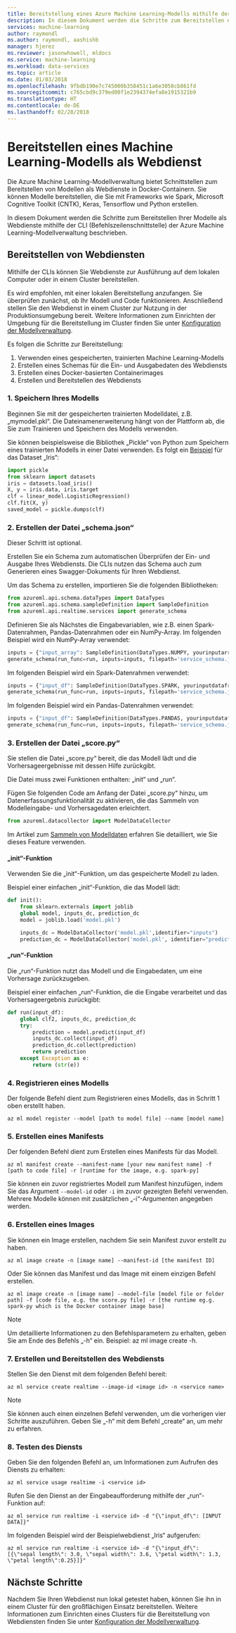 ```yaml
---
title: Bereitstellung eines Azure Machine Learning-Modells mithilfe der Modellverwaltung als Webdienst | Microsoft-Dokumentation
description: In diesem Dokument werden die Schritte zum Bereitstellen eines Machine Learning-Modells mithilfe der Azure Machine Learning-Modellverwaltung vorgestellt.
services: machine-learning
author: raymondl
ms.author: raymondl, aashishb
manager: hjerez
ms.reviewer: jasonwhowell, mldocs
ms.service: machine-learning
ms.workload: data-services
ms.topic: article
ms.date: 01/03/2018
ms.openlocfilehash: 9fbdb190e7c745000b358451c1a6e3058cb861fd
ms.sourcegitcommit: c765cbd9c379ed00f1e2394374efa8e1915321b9
ms.translationtype: HT
ms.contentlocale: de-DE
ms.lasthandoff: 02/28/2018
---
```

# <a name="deploying-a-machine-learning-model-as-a-web-service"></a>Bereitstellen eines Machine Learning-Modells als Webdienst

Die Azure Machine Learning-Modellverwaltung bietet Schnittstellen zum Bereitstellen von Modellen als Webdienste in Docker-Containern. Sie können Modelle bereitstellen, die Sie mit Frameworks wie Spark, Microsoft Cognitive Toolkit (CNTK), Keras, Tensorflow und Python erstellen. 

In diesem Dokument werden die Schritte zum Bereitstellen Ihrer Modelle als Webdienste mithilfe der CLI (Befehlszeilenschnittstelle) der Azure Machine Learning-Modellverwaltung beschrieben.

## <a name="deploying-web-services"></a>Bereitstellen von Webdiensten
Mithilfe der CLIs können Sie Webdienste zur Ausführung auf dem lokalen Computer oder in einem Cluster bereitstellen.

Es wird empfohlen, mit einer lokalen Bereitstellung anzufangen. Sie überprüfen zunächst, ob Ihr Modell und Code funktionieren. Anschließend stellen Sie den Webdienst in einem Cluster zur Nutzung in der Produktionsumgebung bereit. Weitere Informationen zum Einrichten der Umgebung für die Bereitstellung im Cluster finden Sie unter [Konfiguration der Modellverwaltung](deployment-setup-configuration.md). 

Es folgen die Schritte zur Bereitstellung:
1. Verwenden eines gespeicherten, trainierten Machine Learning-Modells
2. Erstellen eines Schemas für die Ein- und Ausgabedaten des Webdiensts
3. Erstellen eines Docker-basierten Containerimages
4. Erstellen und Bereitstellen des Webdiensts

### <a name="1-save-your-model"></a>1. Speichern Ihres Modells
Beginnen Sie mit der gespeicherten trainierten Modelldatei, z.B. „mymodel.pkl“. Die Dateinamenerweiterung hängt von der Plattform ab, die Sie zum Trainieren und Speichern des Modells verwenden. 

Sie können beispielsweise die Bibliothek „Pickle“ von Python zum Speichern eines trainierten Modells in einer Datei verwenden. Es folgt ein [Beispiel](http://scikit-learn.org/stable/modules/model_persistence.html) für das Dataset „Iris“:

```python
import pickle
from sklearn import datasets
iris = datasets.load_iris()
X, y = iris.data, iris.target
clf = linear_model.LogisticRegression()
clf.fit(X, y)  
saved_model = pickle.dumps(clf)
```

### <a name="2-create-a-schemajson-file"></a>2. Erstellen der Datei „schema.json“
Dieser Schritt ist optional. 

Erstellen Sie ein Schema zum automatischen Überprüfen der Ein- und Ausgabe Ihres Webdiensts. Die CLIs nutzen das Schema auch zum Generieren eines Swagger-Dokuments für Ihren Webdienst.

Um das Schema zu erstellen, importieren Sie die folgenden Bibliotheken:

```python
from azureml.api.schema.dataTypes import DataTypes
from azureml.api.schema.sampleDefinition import SampleDefinition
from azureml.api.realtime.services import generate_schema
```
Definieren Sie als Nächstes die Eingabevariablen, wie z.B. einen Spark-Datenrahmen, Pandas-Datenrahmen oder ein NumPy-Array. Im folgenden Beispiel wird ein NumPy-Array verwendet:

```python
inputs = {"input_array": SampleDefinition(DataTypes.NUMPY, yourinputarray)}
generate_schema(run_func=run, inputs=inputs, filepath='service_schema.json')
```
Im folgenden Beispiel wird ein Spark-Datenrahmen verwendet:

```python
inputs = {"input_df": SampleDefinition(DataTypes.SPARK, yourinputdataframe)}
generate_schema(run_func=run, inputs=inputs, filepath='service_schema.json')
```

Im folgenden Beispiel wird ein Pandas-Datenrahmen verwendet:

```python
inputs = {"input_df": SampleDefinition(DataTypes.PANDAS, yourinputdataframe)}
generate_schema(run_func=run, inputs=inputs, filepath='service_schema.json')
```

### <a name="3-create-a-scorepy-file"></a>3. Erstellen der Datei „score.py“
Sie stellen die Datei „score.py“ bereit, die das Modell lädt und die Vorhersageergebnisse mit dessen Hilfe zurückgibt.

Die Datei muss zwei Funktionen enthalten: „init“ und „run“.

Fügen Sie folgenden Code am Anfang der Datei „score.py“ hinzu, um Datenerfassungsfunktionalität zu aktivieren, die das Sammeln von Modelleingabe- und Vorhersagedaten erleichtert.

```python
from azureml.datacollector import ModelDataCollector
```

Im Artikel zum [Sammeln von Modelldaten](how-to-use-model-data-collection.md) erfahren Sie detailliert, wie Sie dieses Feature verwenden.

#### <a name="init-function"></a>„init“-Funktion
Verwenden Sie die „init“-Funktion, um das gespeicherte Modell zu laden.

Beispiel einer einfachen „init“-Funktion, die das Modell lädt:

```python
def init():  
    from sklearn.externals import joblib
    global model, inputs_dc, prediction_dc
    model = joblib.load('model.pkl')

    inputs_dc = ModelDataCollector('model.pkl',identifier="inputs")
    prediction_dc = ModelDataCollector('model.pkl', identifier="prediction")
```

#### <a name="run-function"></a>„run“-Funktion
Die „run“-Funktion nutzt das Modell und die Eingabedaten, um eine Vorhersage zurückzugeben.

Beispiel einer einfachen „run“-Funktion, die die Eingabe verarbeitet und das Vorhersageergebnis zurückgibt:

```python
def run(input_df):
    global clf2, inputs_dc, prediction_dc
    try:
        prediction = model.predict(input_df)
        inputs_dc.collect(input_df)
        prediction_dc.collect(prediction)
        return prediction
    except Exception as e:
        return (str(e))
```

### <a name="4-register-a-model"></a>4. Registrieren eines Modells
Der folgende Befehl dient zum Registrieren eines Modells, das in Schritt 1 oben erstellt haben.

```
az ml model register --model [path to model file] --name [model name]
```

### <a name="5-create-manifest"></a>5. Erstellen eines Manifests
Der folgenden Befehl dient zum Erstellen eines Manifests für das Modell.

```
az ml manifest create --manifest-name [your new manifest name] -f [path to code file] -r [runtime for the image, e.g. spark-py]
```
Sie können ein zuvor registriertes Modell zum Manifest hinzufügen, indem Sie das Argument `--model-id` oder `-i` im zuvor gezeigten Befehl verwenden. Mehrere Modelle können mit zusätzlichen „-i“-Argumenten angegeben werden.

### <a name="6-create-an-image"></a>6. Erstellen eines Images 
Sie können ein Image erstellen, nachdem Sie sein Manifest zuvor erstellt zu haben. 

```
az ml image create -n [image name] --manifest-id [the manifest ID]
```

Oder Sie können das Manifest und das Image mit einem einzigen Befehl erstellen. 

```
az ml image create -n [image name] --model-file [model file or folder path] -f [code file, e.g. the score.py file] -r [the runtime eg.g. spark-py which is the Docker container image base]
```

>[!NOTE]
>Um detaillierte Informationen zu den Befehlsparametern zu erhalten, geben Sie am Ende des Befehls „-h“ ein. Beispiel: az ml image create -h.


### <a name="7-create-and-deploy-the-web-service"></a>7. Erstellen und Bereitstellen des Webdiensts
Stellen Sie den Dienst mit dem folgenden Befehl bereit:

```
az ml service create realtime --image-id <image id> -n <service name>
```

>[!NOTE] 
>Sie können auch einen einzelnen Befehl verwenden, um die vorherigen vier Schritte auszuführen. Geben Sie „-h“ mit dem Befehl „create“ an, um mehr zu erfahren.

### <a name="8-test-the-service"></a>8. Testen des Diensts
Geben Sie den folgenden Befehl an, um Informationen zum Aufrufen des Diensts zu erhalten:

```
az ml service usage realtime -i <service id>
```

Rufen Sie den Dienst an der Eingabeaufforderung mithilfe der „run“-Funktion auf:

```
az ml service run realtime -i <service id> -d "{\"input_df\": [INPUT DATA]}"
```

Im folgenden Beispiel wird der Beispielwebdienst „Iris“ aufgerufen:

```
az ml service run realtime -i <service id> -d "{\"input_df\": [{\"sepal length\": 3.0, \"sepal width\": 3.6, \"petal width\": 1.3, \"petal length\":0.25}]}"
```

## <a name="next-steps"></a>Nächste Schritte
Nachdem Sie Ihren Webdienst nun lokal getestet haben, können Sie ihn in einem Cluster für den großflächigen Einsatz bereitstellen. Weitere Informationen zum Einrichten eines Clusters für die Bereitstellung von Webdiensten finden Sie unter [Konfiguration der Modellverwaltung](deployment-setup-configuration.md). 
